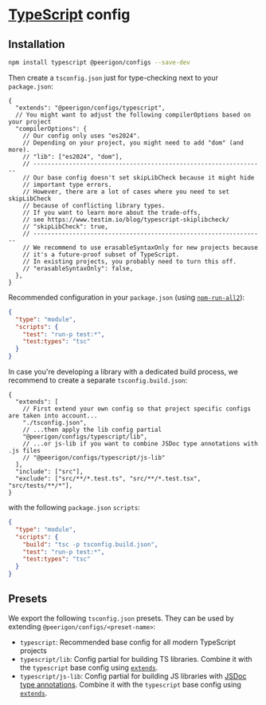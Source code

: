 # [TypeScript](https://www.typescriptlang.org/) config

## Installation

```sh
npm install typescript @peerigon/configs --save-dev
```

Then create a `tsconfig.json` just for type-checking next to your `package.json`:

```jsonc
{
  "extends": "@peerigon/configs/typescript",
  // You might want to adjust the following compilerOptions based on your project
  "compilerOptions": {
    // Our config only uses "es2024".
    // Depending on your project, you might need to add "dom" (and more).
    // "lib": ["es2024", "dom"],
    // -----------------------------------------------------------------
    // Our base config doesn't set skipLibCheck because it might hide
    // important type errors.
    // However, there are a lot of cases where you need to set skipLibCheck
    // because of conflicting library types.
    // If you want to learn more about the trade-offs,
    // see https://www.testim.io/blog/typescript-skiplibcheck/
    // "skipLibCheck": true,
    // -----------------------------------------------------------------
    // We recommend to use erasableSyntaxOnly for new projects because
    // it's a future-proof subset of TypeScript.
    // In existing projects, you probably need to turn this off.
    // "erasableSyntaxOnly": false,
  },
}
```

Recommended configuration in your `package.json` (using [`npm-run-all2`](https://www.npmjs.com/package/npm-run-all2)):

```json
{
  "type": "module",
  "scripts": {
    "test": "run-p test:*",
    "test:types": "tsc"
  }
}
```

In case you're developing a library with a dedicated build process, we recommend to create a separate `tsconfig.build.json`:

```jsonc
{
  "extends": [
    // First extend your own config so that project specific configs are taken into account...
    "./tsconfig.json",
    // ...then apply the lib config partial
    "@peerigon/configs/typescript/lib",
    // ...or js-lib if you want to combine JSDoc type annotations with .js files
    // "@peerigon/configs/typescript/js-lib"
  ],
  "include": ["src"],
  "exclude": ["src/**/*.test.ts", "src/**/*.test.tsx", "src/tests/**/*"],
}
```

with the following `package.json` `scripts`:

```json
{
  "type": "module",
  "scripts": {
    "build": "tsc -p tsconfig.build.json",
    "test": "run-p test:*",
    "test:types": "tsc"
  }
}
```

## Presets

We export the following `tsconfig.json` presets. They can be used by extending `@peerigon/configs/<preset-name>`:

- `typescript`: Recommended base config for all modern TypeScript projects
- `typescript/lib`: Config partial for building TS libraries. Combine it with the `typescript` base config using [`extends`](https://www.typescriptlang.org/tsconfig/#extends).
- `typescript/js-lib`: Config partial for building JS libraries with [JSDoc type annotations](https://www.typescriptlang.org/docs/handbook/jsdoc-supported-types.html). Combine it with the `typescript` base config using [`extends`](https://www.typescriptlang.org/tsconfig/#extends).
